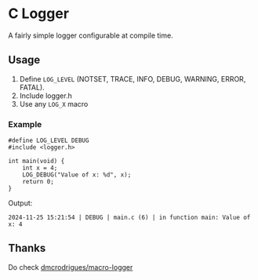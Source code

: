 # C Logger

A fairly simple logger configurable at compile time.

## Usage

1. Define `LOG_LEVEL` (NOTSET, TRACE, INFO, DEBUG, WARNING, ERROR, FATAL).
2. Include logger.h
3. Use any `LOG_X` macro

### Example
    #define LOG_LEVEL DEBUG
    #include <logger.h>

    int main(void) {
        int x = 4;
        LOG_DEBUG("Value of x: %d", x);
        return 0;
    }

Output:

    2024-11-25 15:21:54 | DEBUG | main.c (6) | in function main: Value of x: 4

## Thanks

Do check [dmcrodrigues/macro-logger](https://github.com/dmcrodrigues/macro-logger)
